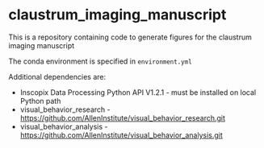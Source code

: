 # claustrum_imaging_manuscript

This is a repository containing code to generate figures for the claustrum imaging manuscript

The conda environment is specified in `environment.yml`

Additional dependencies are:
* Inscopix Data Processing Python API V1.2.1 - must be installed on local Python path
* visual_behavior_research - https://github.com/AllenInstitute/visual_behavior_research.git
* visual_behavior_analysis - https://github.com/AllenInstitute/visual_behavior_analysis.git


